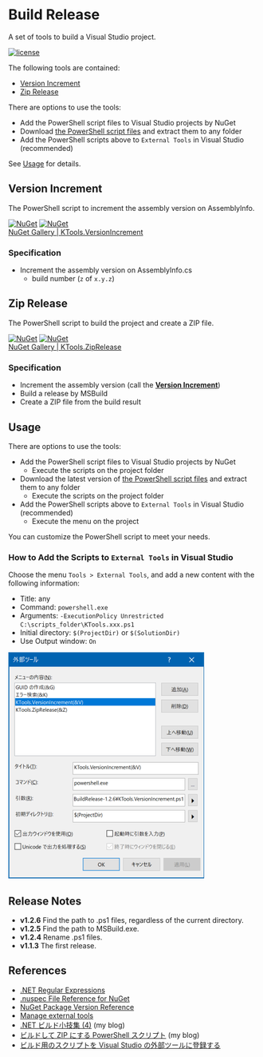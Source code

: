 # Build Release
A set of tools to build a Visual Studio project.

[![license](https://img.shields.io/github/license/sakapon/Build-Release.svg)](https://github.com/sakapon/Build-Release/blob/master/LICENSE)

The following tools are contained:
- [Version Increment](#version-increment)
- [Zip Release](#zip-release)

There are options to use the tools:
- Add the PowerShell script files to Visual Studio projects by NuGet
- Download [the PowerShell script files](https://github.com/sakapon/Build-Release/tree/master/Downloads) and extract them to any folder
- Add the PowerShell scripts above to `External Tools` in Visual Studio (recommended)

See [Usage](#usage) for details.

## Version Increment
The PowerShell script to increment the assembly version on AssemblyInfo.

[![NuGet](https://img.shields.io/nuget/v/KTools.VersionIncrement.svg)](https://www.nuget.org/packages/KTools.VersionIncrement/)
[![NuGet](https://img.shields.io/nuget/dt/KTools.VersionIncrement.svg)](https://www.nuget.org/packages/KTools.VersionIncrement/)  
[NuGet Gallery | KTools.VersionIncrement](https://www.nuget.org/packages/KTools.VersionIncrement/)

### Specification
- Increment the assembly version on AssemblyInfo.cs
  - build number (`z` of `x.y.z`)

## Zip Release
The PowerShell script to build the project and create a ZIP file.

[![NuGet](https://img.shields.io/nuget/v/KTools.ZipRelease.svg)](https://www.nuget.org/packages/KTools.ZipRelease/)
[![NuGet](https://img.shields.io/nuget/dt/KTools.ZipRelease.svg)](https://www.nuget.org/packages/KTools.ZipRelease/)  
[NuGet Gallery | KTools.ZipRelease](https://www.nuget.org/packages/KTools.ZipRelease/)

### Specification
- Increment the assembly version (call the [**Version Increment**](#version-increment))
- Build a release by MSBuild
- Create a ZIP file from the build result

## Usage
There are options to use the tools:
- Add the PowerShell script files to Visual Studio projects by NuGet
  - Execute the scripts on the project folder
- Download the latest version of [the PowerShell script files](https://github.com/sakapon/Build-Release/tree/master/Downloads) and extract them to any folder
  - Execute the scripts on the project folder
- Add the PowerShell scripts above to `External Tools` in Visual Studio (recommended)
  - Execute the menu on the project

You can customize the PowerShell script to meet your needs.

### How to Add the Scripts to `External Tools` in Visual Studio
Choose the menu `Tools > External Tools`, and add a new content with the following information:
- Title: any
- Command: `powershell.exe`
- Arguments: `-ExecutionPolicy Unrestricted C:\scripts_folder\KTools.xxx.ps1`
- Initial directory: `$(ProjectDir)` or `$(SolutionDir)`
- Use Output window: `On`

![ExternalTools](docs/images/ExternalTools.png)

## Release Notes
- **v1.2.6** Find the path to .ps1 files, regardless of the current directory.
- **v1.2.5** Find the path to MSBuild.exe.
- **v1.2.4** Rename .ps1 files.
- **v1.1.3** The first release.

## References
- [.NET Regular Expressions](https://msdn.microsoft.com/library/hs600312.aspx)
- [.nuspec File Reference for NuGet](https://docs.microsoft.com/en-us/nuget/schema/nuspec)
- [NuGet Package Version Reference](https://docs.microsoft.com/en-us/nuget/reference/package-versioning)
- [Manage external tools](https://docs.microsoft.com/en-us/visualstudio/ide/managing-external-tools)
- [.NET ビルド小技集 (4)](https://sakapon.wordpress.com/2015/10/23/dotnet-build-4/) (my blog)
- [ビルドして ZIP にする PowerShell スクリプト](https://sakapon.wordpress.com/2018/02/06/zip-release/) (my blog)
- [ビルド用のスクリプトを Visual Studio の外部ツールに登録する](https://sakapon.wordpress.com/2018/08/20/external-tools-build/)
